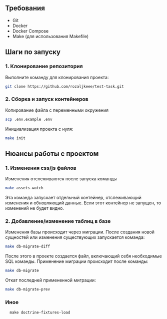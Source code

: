 ## Требования

- Git
- Docker
- Docker Compose
- Make (для использования Makefile)

## Шаги по запуску

### 1. Клонирование репозитория

Выполните команду для клонирования проекта:
   ```sh
   git clone https://github.com/rozaljkeee/test-task.git
   ```

### 2. Сборка и запуск контейнеров
Копирование файла с переменными окружения
  ```sh
  scp .env.example .env
  ```

Инициализация проекта с нуля:
  ```sh
  make init
  ```

## Нюансы работы с проектом

### 1. Изменения css/js файлов

Изменения отслеживаются после запуска команды
  ```sh
  make assets-watch
  ```
Эта команда запускает отдельный контейнер, отслеживающий изменения и обновляющий данные. Если этот контейнер не запущен, то изменений не будет видно.

### 2. Добавление/изменение таблиц в базе

Изменения базы происходит через миграции.  После создания новой сущностей или изменения существующих запускается команда:
  ```sh
  make db-migrate-diff
  ```
  После этого в проекте создается файл, включающий себя необходимые SQL команды. Применение миграции происходит после команды:
  ```sh
  make db-migrate
  ```
Откат последней примененной миграции:
  ```sh
  make db-migrate-prev
  ```
### Иное

  ```Команда для заполнения фикстур
    make doctrine-fixtures-load
  ```
